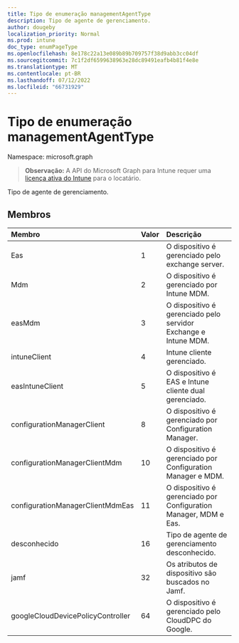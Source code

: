 ```yaml
---
title: Tipo de enumeração managementAgentType
description: Tipo de agente de gerenciamento.
author: dougeby
localization_priority: Normal
ms.prod: intune
doc_type: enumPageType
ms.openlocfilehash: 8e178c22a13e089b89b709757f38d9abb3cc04df
ms.sourcegitcommit: 7c1f2df6599638963e28dc89491eafb4b81f4e8e
ms.translationtype: MT
ms.contentlocale: pt-BR
ms.lasthandoff: 07/12/2022
ms.locfileid: "66731929"
---
```

# <a name="managementagenttype-enum-type"></a>Tipo de enumeração managementAgentType

Namespace: microsoft.graph

> **Observação:** A API do Microsoft Graph para Intune requer uma [licença ativa do Intune](https://go.microsoft.com/fwlink/?linkid=839381) para o locatário.

Tipo de agente de gerenciamento.

## <a name="members"></a>Membros
|Membro|Valor|Descrição|
|:---|:---|:---|
|Eas|1|O dispositivo é gerenciado pelo exchange server.|
|Mdm|2|O dispositivo é gerenciado por Intune MDM.|
|easMdm|3|O dispositivo é gerenciado pelo servidor Exchange e Intune MDM.|
|intuneClient|4|Intune cliente gerenciado.|
|easIntuneClient|5|O dispositivo é EAS e Intune cliente dual gerenciado.|
|configurationManagerClient|8 |O dispositivo é gerenciado por Configuration Manager.|
|configurationManagerClientMdm|10|O dispositivo é gerenciado por Configuration Manager e MDM.|
|configurationManagerClientMdmEas|11|O dispositivo é gerenciado por Configuration Manager, MDM e Eas.|
|desconhecido|16|Tipo de agente de gerenciamento desconhecido.|
|jamf|32|Os atributos de dispositivo são buscados no Jamf.|
|googleCloudDevicePolicyController|64|O dispositivo é gerenciado pelo CloudDPC do Google.|





